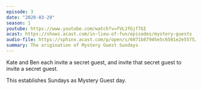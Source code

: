 ```yaml
---
episode: 3
date: "2020-03-29"
season: 1
youtube: https://www.youtube.com/watch?v=fVLJfGjf7GI
acast: https://shows.acast.com/in-lieu-of-fun/episodes/mystery-guests
audio-file: https://sphinx.acast.com/p/open/s/6071b87945e5c6581e2e5575/e/60773c232baca55c5d262aa7/media.mp3
summary: The origination of Mystery Guest Sundays
---
```

Kate and Ben each invite a secret guest, and invite that secret guest to invite a secret guest.

This establishes Sundays as Mystery Guest day.
